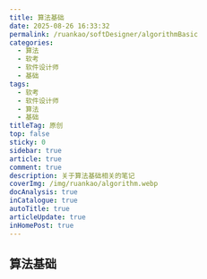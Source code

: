 ```yaml
---
title: 算法基础
date: 2025-08-26 16:33:32
permalink: /ruankao/softDesigner/algorithmBasic
categories:
  - 算法
  - 软考
  - 软件设计师
  - 基础
tags:
  - 软考
  - 软件设计师
  - 算法
  - 基础
titleTag: 原创
top: false
sticky: 0
sidebar: true
article: true
comment: true
description: 关于算法基础相关的笔记
coverImg: /img/ruankao/algorithm.webp
docAnalysis: true
inCatalogue: true
autoTitle: true
articleUpdate: true
inHomePost: true
---
```


## 算法基础